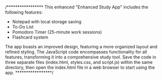 /*****************
This enhanced "Enhanced Study App" includes the following features:

- Notepad with local storage saving
- To-Do List
- Pomodoro Timer (25-minute work sessions)
- Flashcard system

The app boasts an improved design, featuring a more organized layout and refined styling. The JavaScript code encompasses functionality for all features, transforming it into a comprehensive study tool. Save the code in three separate files (index.html, styles.css, and script.js) within the same directory, then open the index.html file in a web browser to start using the app.
*****************/

